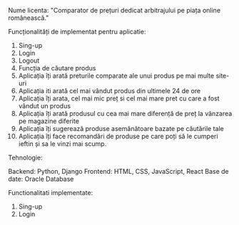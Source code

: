 Nume licenta: "Comparator de prețuri dedicat arbitrajului pe piața online românească."

Funcționalități de implementat pentru aplicatie:

1. Sing-up
2. Login
3. Logout
4. Funcția de căutare produs
5. Aplicația îți arată preturile comparate ale unui produs pe mai multe site-uri
6. Aplicația iti arată cel mai vândut produs din ultimele 24 de ore
7. Aplicația îți arata, cel mai mic preț si cel mai mare pret cu care a fost vândut un produs
8. Aplicația îți arată produsul cu cea mai mare diferență de preț la vânzarea pe magazine diferite
9. Aplicația îți sugerează produse asemănătoare bazate pe căutările tale
10. Aplicația îți face recomandări de produse pe care poți să le cumperi ieftin și sa le vinzi mai scump.


Tehnologie:

Backend: Python, Django
Frontend: HTML, CSS, JavaScript, React
Base de date: Oracle Database

Functionalitati implementate:
1. Sing-up
2. Login